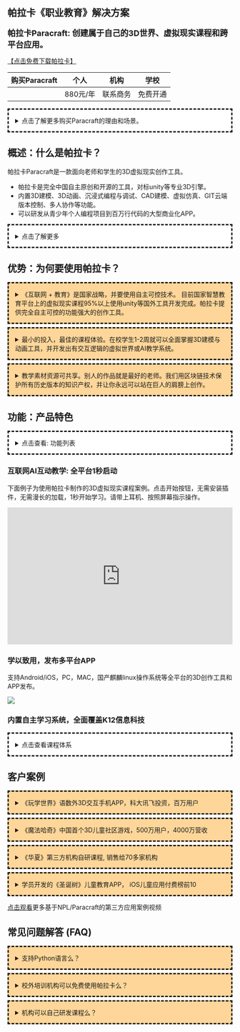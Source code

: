 <style>details{  border:dashed;  padding:1em;  margin-top:0.5em;  margin-bottom:0.5em;  background-color:#ffd699;} details summary{ cursor:pointer;}</style> 
## 帕拉卡《职业教育》解决方案

<div style="font-size:large;font-weight:bold">
帕拉卡Paracraft: 创建属于自己的3D世界、虚拟现实课程和跨平台应用。
</div>

[【点击免费下载帕拉卡】](https://paracraft.cn)

| 购买Paracraft | 个人 | 机构 | 学校 |
|---|---|---|---|
| | 880元/年 | 联系商务 | 免费开通 |


<details style="background-color:white">
  <summary>点击了解更多购买Paracraft的理由和场景。</summary><p>
  
- 基础功能免费：我们尽最大可能保证**个人非商业用户**，在**自主学习**时，软件是免费的。
- 内容与服务：帕拉卡提供了丰富的资源共享平台，以及个人作品的存储与高速分享和发布服务。这些功能需要使用服务器资源，因此采用会员方式收费。
- 教学功能：班级管理、课堂管理、多人协作教学与创作、以及课程世界分享与权限管理等线上、线下的非自主学习功能是收费的。价格请联系区域商务。
- 商用贴牌：在软件所有启动UI展示第三方公司的LOGO (Rebranding) 可联系商务。根据用户规模，价格为在25万/年左右, 我们提供软件的CDN下载与版本更新与稳定性服务。[点击查看协议](https://keepwork.com/official/open/sales/paracraft_rebranding)
- 商用授权：发布可商业化的独立APP。收入100万以内免费， 100万以上收取5%的收入分成。如需购买技术支持，可联系商务。注意软件不可与帕拉卡竞争或提供类似服务。[点击查看协议](https://keepwork.com/official/open/sales/paracraft_license)
- 中小学：我们为全国中小学提供免费的普惠课程，并在上学时段开放部分会员功能。 请老师联系当地商务。
- 课程研发与联运合作：我们支持授权开发、委托我们开发和联合开发课程。请联系商务。
  
</p></details>

## 概述：什么是帕拉卡？
帕拉卡Paracraft是一款面向老师和学生的3D虚拟现实创作工具。
- 帕拉卡是完全中国自主原创和开源的工具，对标unity等专业3D引擎。
- 内置3D建模、3D动画、沉浸式编程与调试、CAD建模、虚拟仿真、GIT云端版本控制、多人协作等功能。
- 可以研发从青少年个人编程项目到百万行代码的大型商业化APP。

<details style="background-color:white">
  <summary>点击了解更多</summary>
  
![](https://api.keepwork.com/ts-storage/siteFiles/22940/raw#1663759622462image.png)

  帕拉卡paracraft集探索、学习、创造于一身，为老师和学生提供了统一的虚拟现实课程的集成开发工具，极大的降低了学习成本，让人人可以创造出属于自己的3D世界。通过3D动画，虚拟现实，元宇宙等技术可以让互联网中的教育更加智慧。我们的工具适合研发面向幼儿园、小学、中学、职业教育、高等教育的**全学科**的虚拟现实课程。除了工具授权，我们还提供师资培训、课程外包开发等服务。

  [点击看视频](https://keepwork.com/official/tips/sx1/tool_ai_lesson_intro)：Paracraft工具+AI课程介绍（3分钟）
  
</details>


## 优势：为何要使用帕拉卡？

<details>
  <summary>《互联网 + 教育》是国家战略，并要使用自主可控技术。 目前国家智慧教育平台上的虚拟现实课程95%以上使用unity等国外工具开发完成。帕拉卡提供完全自主可控的功能强大的创作工具。</summary>

《互联网+教育》是对传统教育的重大升级。 中国教育部建立了智慧教育平台 https://www.smartedu.cn/ 将教育资源通过互联网分享出来。 其中大部分内容还是传统的PPT+视频的模式。 其中针对高等教育，中国建立了国家虚拟仿真教学课程共享平台 https://www.ilab-x.com/ 。

但是由于每个开发者用的工具不同，目前的虚拟仿真课程体验不一致，启动缓慢，交互不友好；大部分内容用户只能学，不能做，无法学以致用；并且只有高等教育和职业教育的部分内容，中小学内容完全缺失。

![](https://api.keepwork.com/ts-storage/siteFiles/22939/raw#1663756203105image.png)
  

上图为国家智慧教育平台中的虚拟现实课程。**老师使用的开发工具超过95%为unity等国外的商业化工具**。
  
</details>

<details>
  <summary>最小的投入，最佳的课程体验。在校学生1-2周就可以全面掌握3D建模与动画工具，并开发出有交互逻辑的虚拟世界或AI教学系统。</summary>
  
  帕拉卡提供完善的自主学习路径，全程AI人工智能老师陪同，手把手，通过项目式学习，掌握3D建模，动画与编程3大基本创作技能。无论成人还是小学生都可以快速随心所欲的创作作品。 AI宏示教系统可以自动将老师的鼠标和键盘操作变成AI手把手教学课程，并支持自动虚拟角色配音。
  
</details>

<details>
  <summary>教学素材资源可共享。别人的作品就是最好的老师。我们用区块链技术保护所有历史版本的知识产权，并让你永远可以站在巨人的肩膀上创作。</summary>
  
  你在世界中看到的一切模型、动画、代码都可以再次修改和编辑。多多探索别人的作品是最好的学习方式。我们使用GIT做云端的版本控制，你作品的全部更改历史都已经被自动的用区块链技术保护起来， 真正做到教育资源的最大化共享和最佳保护。
  
</details>

## 功能：产品特色



<details style="background-color:white">
  <summary>点击查看: 功能列表</summary>
  
  ![](https://api.keepwork.com/ts-storage/siteFiles/22957/raw#1663897284922image.png)
  
  [点击查看](https://keepwork.com/official/docs/references/features/index) 全部底层功能介绍
  
</details>


### 互联网AI互动教学: 全平台1秒启动

下面例子为使用帕拉卡制作的3D虚拟现实课程案例。点击开始按钮，无需安装插件，无需漫长的加载，1秒开始学习。请带上耳机、按照屏幕指示操作。 

<style>
.aspect-ratio {position: relative;width: 100%;height: 0;padding-bottom: 61%; /* 高度应该是宽度的61% */}
.aspect-ratio iframe {position: absolute; width: 100%; height: 100%; left: 0;  top: 0;}
</style>
<div class="aspect-ratio">
  <iframe src="https://macros.keepwork.com/?projectId=42701&capture=1"   frameborder="0" allowfullscreen="true"></iframe>
</div>


### 学以致用，发布多平台APP

支持Android/iOS，PC，MAC，国产麒麟linux操作系统等全平台的3D创作工具和APP发布。

![](https://api.keepwork.com/ts-storage/siteFiles/22956/raw#1663847906186image.png)


### 内置自主学习系统，全面覆盖K12信息科技

<details style="background-color:white">
  <summary>点击查看课程体系</summary>
  
  ![](https://api.keepwork.com/ts-storage/siteFiles/21857/raw#1656567320013image.png)
  
  [点击查看](https://keepwork.com/official/docs/teach/lessons/overview) 完整课程体系说明
  
</details>




## 客户案例

<details>
  <summary>《玩学世界》语数外3D交互手机APP，科大讯飞投资，百万用户 </summary>
  
《玩学世界》是合作伙伴（科大讯飞投资）基于帕拉卡开发的手机APP。
- K12全学段学科教育，打造沉浸式学习
- 获客成本0.1元、月留存30%、上线3个月60万月活
- 30万用户创造的3D家园

  
  ![](https://api.keepwork.com/ts-storage/siteFiles/22959/raw#1663901417700image.png)

  [点击查看官网](https://www.wanxueshijie.com/)
  
</details>


<details>
  <summary>《魔法哈奇》中国首个3D儿童社区游戏，500万用户，4000万营收 </summary>
  
《魔法哈奇》是创始团队基于NPL语言开发的儿童3D游戏社区

- 2009年上线，由上市公司上海淘米运营  
- 500万注册用户，4000万营收
- 百度贴吧200万+帖子，[点击查看](https://tieba.baidu.com/f?kw=%C4%A7%B7%A8%B9%FE%C6%E6)
  
</details>


<details>
  <summary> 《华夏》第三方机构自研课程, 销售给70多家机构</summary>
  
石家庄WE创编程教育， 基于帕拉卡开发动画创作、国学3D动画编程课
- 课程销售给70多家机构，获利200多万
  
 [点击看课程宣传片](https://keepwork.com/official/tips/videos/s22)
  
</details>

<details>
    <summary> 学员开发的《圣诞树》儿童教育APP， iOS儿童应用付费榜前10</summary>
 
学习和使用3-5年帕拉卡的学员，可以制作商业APP，并实现盈利。
  
 ![](https://api.keepwork.com/ts-storage/siteFiles/22966/raw#1663906263651image.png)  
  
 [点击下载](https://keepwork.com/official/paralife/app/christmas_preview)
  
</details>

[点击观看](https://keepwork.com/official/tips/s1/1_100)更多基于NPL/Paracraft的第三方应用案例视频


## 常见问题解答 (FAQ)

<details>
  <summary>支持Python语言么？</summary>
  
  支持。我们通过将Python语法动态编译成NPL语言的方式在Paracraft中支持Python语言编程。 帕拉卡paracraft本身使用我们自主原创的NPL语言编写， 有100多万行开源的NPL代码， 同时用户也可以使用NPL语言开发基于paracraft的应用程序。NPL语言是我们首选的编程语言，并支持图形化编程。 
  
</details>
<details>
  <summary>校外培训机构可以免费使用帕拉卡么？</summary>
  
  99%的正规校外培训机构都会选择购买帕拉卡的官方机构授权，并支付一定的学员账号使用费。帕拉卡提供机构师资培训、AI双师的项目式课程内容等服务。免费版帕拉卡很难开展非自主学习的线下或线上教学。机构需要支付少许学员账号费来激活教学相关的常用功能。机构学员价格低于个人VIP会员，请联系当地商务人员。
  
</details>
<details>
  <summary>机构可以自己研发课程么？</summary>
  
  机构使用paracraft独立研发的课程，知识产权属于开发者。机构可以选择与帕拉卡官方合作，一起商业化课程。一般情况下，合作机构在内部使用自研课程不产生费用。如果机构独自商业化课程（例如卖给其他机构），需按照商用授权的方式向帕拉卡支付费用，100万营收以内免费，详见APP商用授权协议。
  
</details>


